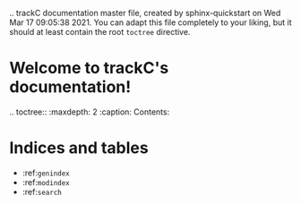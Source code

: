 .. trackC documentation master file, created by
   sphinx-quickstart on Wed Mar 17 09:05:38 2021.
   You can adapt this file completely to your liking, but it should at least
   contain the root `toctree` directive.

Welcome to trackC's documentation!
==================================

.. toctree::
   :maxdepth: 2
   :caption: Contents:



Indices and tables
==================

* :ref:`genindex`
* :ref:`modindex`
* :ref:`search`
